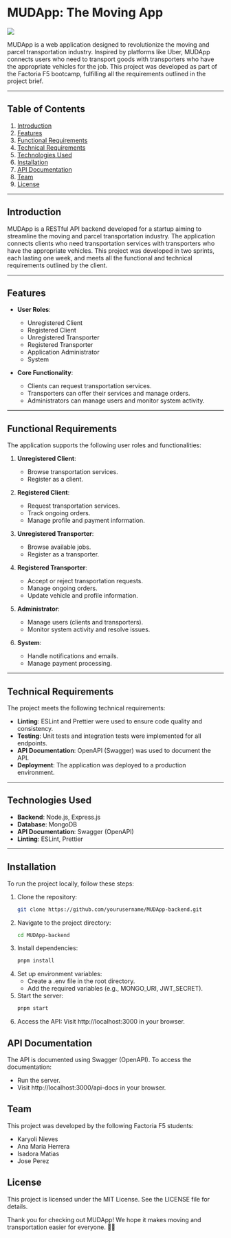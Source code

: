 # MUDApp: The Moving App
![](https://imgur.com/MiDuWQ5.png)

MUDApp is a web application designed to revolutionize the moving and parcel transportation industry. Inspired by platforms like Uber, MUDApp connects users who need to transport goods with transporters who have the appropriate vehicles for the job. This project was developed as part of the Factoria F5 bootcamp, fulfilling all the requirements outlined in the project brief.

---

## Table of Contents
1. [Introduction](#introduction)
2. [Features](#features)
3. [Functional Requirements](#functional-requirements)
4. [Technical Requirements](#technical-requirements)
5. [Technologies Used](#technologies-used)
6. [Installation](#installation)
7. [API Documentation](#api-documentation)
8. [Team](#team)
9. [License](#license)

---

## Introduction

MUDApp is a RESTful API backend developed for a startup aiming to streamline the moving and parcel transportation industry. The application connects clients who need transportation services with transporters who have the appropriate vehicles. This project was developed in two sprints, each lasting one week, and meets all the functional and technical requirements outlined by the client.

---

## Features

- **User Roles**:
  - Unregistered Client
  - Registered Client
  - Unregistered Transporter
  - Registered Transporter
  - Application Administrator
  - System

- **Core Functionality**:
  - Clients can request transportation services.
  - Transporters can offer their services and manage orders.
  - Administrators can manage users and monitor system activity.

---

## Functional Requirements

The application supports the following user roles and functionalities:

1. **Unregistered Client**:
   - Browse transportation services.
   - Register as a client.

2. **Registered Client**:
   - Request transportation services.
   - Track ongoing orders.
   - Manage profile and payment information.

3. **Unregistered Transporter**:
   - Browse available jobs.
   - Register as a transporter.

4. **Registered Transporter**:
   - Accept or reject transportation requests.
   - Manage ongoing orders.
   - Update vehicle and profile information.

5. **Administrator**:
   - Manage users (clients and transporters).
   - Monitor system activity and resolve issues.

6. **System**:
   - Handle notifications and emails.
   - Manage payment processing.

---

## Technical Requirements

The project meets the following technical requirements:

- **Linting**: ESLint and Prettier were used to ensure code quality and consistency.
- **Testing**: Unit tests and integration tests were implemented for all endpoints.
- **API Documentation**: OpenAPI (Swagger) was used to document the API.
- **Deployment**: The application was deployed to a production environment.

---

## Technologies Used

- **Backend**: Node.js, Express.js
- **Database**: MongoDB
- **API Documentation**: Swagger (OpenAPI)
- **Linting**: ESLint, Prettier

---

## Installation

To run the project locally, follow these steps:

1. Clone the repository:
   ```bash
   git clone https://github.com/yourusername/MUDApp-backend.git
2. Navigate to the project directory:
   ```bash
   cd MUDApp-backend
3. Install dependencies:
   ```bash
   pnpm install
4. Set up environment variables:
   - Create a .env file in the root directory.
   - Add the required variables (e.g., MONGO_URI, JWT_SECRET).
5. Start the server:
   ```bash
   pnpm start
5. Access the API:
   Visit http://localhost:3000 in your browser.

## API Documentation
The API is documented using Swagger (OpenAPI). To access the documentation:
- Run the server.
- Visit http://localhost:3000/api-docs in your browser.

## Team
This project was developed by the following Factoria F5 students:

- Karyoli Nieves
- Ana Maria Herrera
- Isadora Matias
- Jose Perez

## License
This project is licensed under the MIT License. See the LICENSE file for details.

Thank you for checking out MUDApp! We hope it makes moving and transportation easier for everyone. 🚚✨
